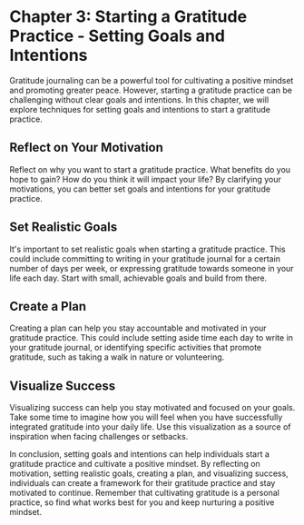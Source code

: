 Chapter 3: Starting a Gratitude Practice - Setting Goals and Intentions
=======================================================================

Gratitude journaling can be a powerful tool for cultivating a positive mindset and promoting greater peace. However, starting a gratitude practice can be challenging without clear goals and intentions. In this chapter, we will explore techniques for setting goals and intentions to start a gratitude practice.

Reflect on Your Motivation
--------------------------

Reflect on why you want to start a gratitude practice. What benefits do you hope to gain? How do you think it will impact your life? By clarifying your motivations, you can better set goals and intentions for your gratitude practice.

Set Realistic Goals
-------------------

It's important to set realistic goals when starting a gratitude practice. This could include committing to writing in your gratitude journal for a certain number of days per week, or expressing gratitude towards someone in your life each day. Start with small, achievable goals and build from there.

Create a Plan
-------------

Creating a plan can help you stay accountable and motivated in your gratitude practice. This could include setting aside time each day to write in your gratitude journal, or identifying specific activities that promote gratitude, such as taking a walk in nature or volunteering.

Visualize Success
-----------------

Visualizing success can help you stay motivated and focused on your goals. Take some time to imagine how you will feel when you have successfully integrated gratitude into your daily life. Use this visualization as a source of inspiration when facing challenges or setbacks.

In conclusion, setting goals and intentions can help individuals start a gratitude practice and cultivate a positive mindset. By reflecting on motivation, setting realistic goals, creating a plan, and visualizing success, individuals can create a framework for their gratitude practice and stay motivated to continue. Remember that cultivating gratitude is a personal practice, so find what works best for you and keep nurturing a positive mindset.
